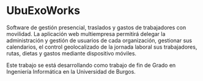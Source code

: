 # UbuExoWorks

Software de gestión presencial, traslados y gastos de trabajadores con movilidad. La aplicación web multiempresa permitirá delegar la administración y gestión de usuarios de cada organización, gestionar sus calendarios, el control geolocalizado de la jornada laboral sus trabajadores, rutas, dietas y gastos mediante dispositivo móviles.

Este trabajo se está desarrollando como trabajo de fin de Grado en Ingeniería Informática en la Universidad de Burgos.
